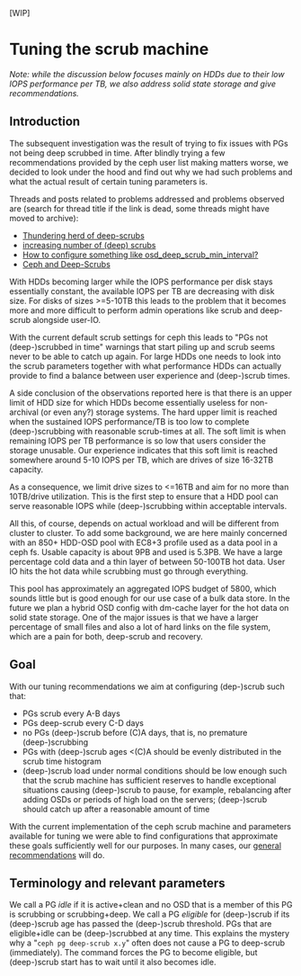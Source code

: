 [WIP]

# Tuning the scrub machine

*Note: while the discussion below focuses mainly on HDDs due to their low IOPS performance per TB, we also address solid state storage and give recommendations.*

## Introduction

The subsequent investigation was the result of trying to fix issues with PGs not being deep scrubbed in time. After blindly trying a few recommendations provided by the ceph user list making matters worse, we decided to look under the hood and find out why we had such problems and what the actual result of certain tuning parameters is.

Threads and posts related to problems addressed and problems observed are (search for thread title if the link is dead, some threads might have moved to archive):

- [Thundering herd of deep-scrubs](https://lore.kernel.org/all/CABZ+qq=7izv5o-5ACygqZyr=ho58nLoKb7XmRKT2yyTqKFwrZQ@mail.gmail.com/)
- [increasing number of (deep) scrubs](https://lists.ceph.io/hyperkitty/list/ceph-users@ceph.io/thread/NHOHZLVQ3CKM7P7XJWGVXZUXY24ZE7RK)
- [How to configure something like osd_deep_scrub_min_interval?](https://lists.ceph.io/hyperkitty/list/ceph-users@ceph.io/thread/YUHWQCDAKP5MPU6ODTXUSKT7RVPERBJF)
- [Ceph and Deep-Scrubs](https://silvenga.com/ceph-and-deep-scrubs/)

With HDDs becoming larger while the IOPS performance per disk stays essentially constant, the available IOPS per TB are decreasing with disk size. For disks of sizes >=5-10TB this leads to the problem that it becomes more and more difficult to perform admin operations like scrub and deep-scrub alongside user-IO.

With the current default scrub settings for ceph this leads to "PGs not (deep-)scrubbed in time" warnings that start piling up and scrub seems never to be able to catch up again. For large HDDs one needs to look into the scrub parameters together with what performance HDDs can actually provide to find a balance between user experience and (deep-)scrub times.

A side conclusion of the observations reported here is that there is an upper limit of HDD size for which HDDs become essentially useless for non-archival (or even any?) storage systems. The hard upper limit is reached when the sustained IOPS performance/TB is too low to complete (deep-)scrubbing with reasonable scrub-times at all. The soft limit is when remaining IOPS per TB performance is so low that users consider the storage unusable. Our experience indicates that this soft limit is reached somewhere around 5-10 IOPS per TB, which are drives of size 16-32TB capacity.

As a consequence, we limit drive sizes to <=16TB and aim for no more than 10TB/drive utilization. This is the first step to ensure that a HDD pool can serve reasonable IOPS while (deep-)scrubbing within acceptable intervals.

All this, of course, depends on actual workload and will be different from cluster to cluster. To add some background, we are here mainly concerned with an 850+ HDD-OSD pool with EC8+3 profile used as a data pool in a ceph fs. Usable capacity is about 9PB and used is 5.3PB. We have a large percentage cold data and a thin layer of between 50-100TB hot data. User IO hits the hot data while scrubbing must go through everything.

This pool has approximately an aggregated IOPS budget of 5800, which sounds little but is good enough for our use case of a bulk data store. In the future we plan a hybrid OSD config with dm-cache layer for the hot data on solid state storage. One of the major issues is that we have a larger percentage of small files and also a lot of hard links on the file system, which are a pain for both, deep-scrub and recovery.

## Goal

With our tuning recommendations we aim at configuring (dep-)scrub such that:

- PGs scrub every A-B days
- PGs deep-scrub every C-D days
- no PGs (deep-)scrub before (C)A days, that is, no premature (deep-)scrubbing
- PGs with (deep-)scrub ages <(C)A should be evenly distributed in the scrub time histogram
- (deep-)scrub load under normal conditions should be low enough such that the scrub machine has sufficient reserves to handle exceptional situations causing (deep-)scrub to pause, for example, rebalancing after adding OSDs or periods of high load on the servers; (deep-)scrub should catch up after a reasonable amount of time

With the current implementation of the ceph scrub machine and parameters available for tuning we were able to find configurations that approximate these goals sufficiently well for our purposes. In many cases, our [general recommendations](RecommendationsForScrub.md) will do.

## Terminology and relevant parameters

We call a PG *idle* if it is active+clean and no OSD that is a member of this PG is scrubbing or scrubbing+deep. We call a PG *eligible* for (deep-)scrub if its (deep-)scrub age has passed the (deep-)scrub threshold. PGs that are eligible+idle can be (deep-)scrubbed at any time. This explains the mystery why a "`ceph pg deep-scrub x.y`" often does not cause a PG to deep-scrub (immediately). The command forces the PG to become eligible, but (deep-)scrub start has to wait until it also becomes idle.
